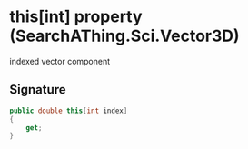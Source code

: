 # this[int] property (SearchAThing.Sci.Vector3D)
indexed vector component

## Signature
```csharp
public double this[int index]
{
    get;
}
```
